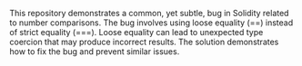 This repository demonstrates a common, yet subtle, bug in Solidity related to number comparisons. The bug involves using loose equality (==) instead of strict equality (===). Loose equality can lead to unexpected type coercion that may produce incorrect results. The solution demonstrates how to fix the bug and prevent similar issues.